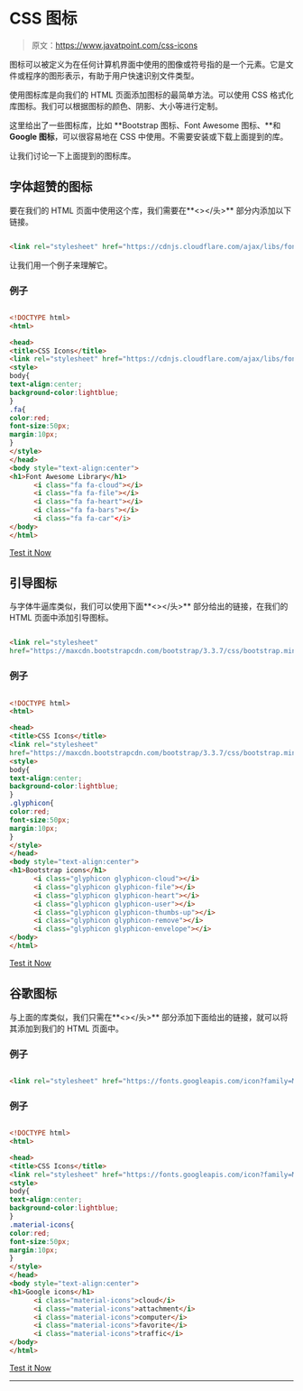 # CSS 图标

> 原文：<https://www.javatpoint.com/css-icons>

图标可以被定义为在任何计算机界面中使用的图像或符号指的是一个元素。它是文件或程序的图形表示，有助于用户快速识别文件类型。

使用图标库是向我们的 HTML 页面添加图标的最简单方法。可以使用 CSS 格式化库图标。我们可以根据图标的颜色、阴影、大小等进行定制。

这里给出了一些图标库，比如 **Bootstrap 图标、Font Awesome 图标、**和 **Google 图标**，可以很容易地在 CSS 中使用。不需要安装或下载上面提到的库。

让我们讨论一下上面提到的图标库。

## 字体超赞的图标

要在我们的 HTML 页面中使用这个库，我们需要在**<></头>** 部分内添加以下链接。

```html

<link rel="stylesheet" href="https://cdnjs.cloudflare.com/ajax/libs/font-awesome/4.7.0/css/font-awesome.min.css">

```

让我们用一个例子来理解它。

### 例子

```html

<!DOCTYPE html> 
<html> 

<head> 
<title>CSS Icons</title>
<link rel="stylesheet" href="https://cdnjs.cloudflare.com/ajax/libs/font-awesome/4.7.0/css/font-awesome.min.css"> 
<style>
body{
text-align:center;
background-color:lightblue;
}
.fa{
color:red;
font-size:50px;
margin:10px;
}
</style>
</head> 
<body style="text-align:center"> 
<h1>Font Awesome Library</h1>
      <i class="fa fa-cloud"></i> 
      <i class="fa fa-file"></i> 
      <i class="fa fa-heart"></i> 
      <i class="fa fa-bars"></i> 
      <i class="fa fa-car"</i> 
</body> 
</html>  

```

[Test it Now](https://www.javatpoint.com/oprweb/test.jsp?filename=CSSicons1)

## 引导图标

与字体牛逼库类似，我们可以使用下面**<></头>** 部分给出的链接，在我们的 HTML 页面中添加引导图标。

```html

<link rel="stylesheet" 
href="https://maxcdn.bootstrapcdn.com/bootstrap/3.3.7/css/bootstrap.min.css">

```

### 例子

```html

<!DOCTYPE html> 
<html> 

<head> 
<title>CSS Icons</title>
<link rel="stylesheet" 
href="https://maxcdn.bootstrapcdn.com/bootstrap/3.3.7/css/bootstrap.min.css">
<style>
body{
text-align:center;
background-color:lightblue;
}
.glyphicon{
color:red;
font-size:50px;
margin:10px;
}
</style>
</head> 
<body style="text-align:center"> 
<h1>Bootstrap icons</h1>
      <i class="glyphicon glyphicon-cloud"></i> 
      <i class="glyphicon glyphicon-file"></i> 
      <i class="glyphicon glyphicon-heart"></i> 
      <i class="glyphicon glyphicon-user"></i> 
      <i class="glyphicon glyphicon-thumbs-up"></i> 
      <i class="glyphicon glyphicon-remove"></i>
      <i class="glyphicon glyphicon-envelope"></i>	  
</body> 
</html>  

```

[Test it Now](https://www.javatpoint.com/oprweb/test.jsp?filename=CSSicons2)

## 谷歌图标

与上面的库类似，我们只需在**<></头>** 部分添加下面给出的链接，就可以将其添加到我们的 HTML 页面中。

### 例子

```html

<link rel="stylesheet" href="https://fonts.googleapis.com/icon?family=Material+Icons">

```

### 例子

```html

<!DOCTYPE html> 
<html> 

<head> 
<title>CSS Icons</title>
<link rel="stylesheet" href="https://fonts.googleapis.com/icon?family=Material+Icons">
<style>
body{
text-align:center;
background-color:lightblue;
}
.material-icons{
color:red;
font-size:50px;
margin:10px;
}
</style>
</head> 
<body style="text-align:center"> 
<h1>Google icons</h1>
      <i class="material-icons">cloud</i> 
      <i class="material-icons">attachment</i> 
      <i class="material-icons">computer</i> 
      <i class="material-icons">favorite</i> 
      <i class="material-icons">traffic</i>   
</body> 
</html>  

```

[Test it Now](https://www.javatpoint.com/oprweb/test.jsp?filename=CSSicons3)

* * *